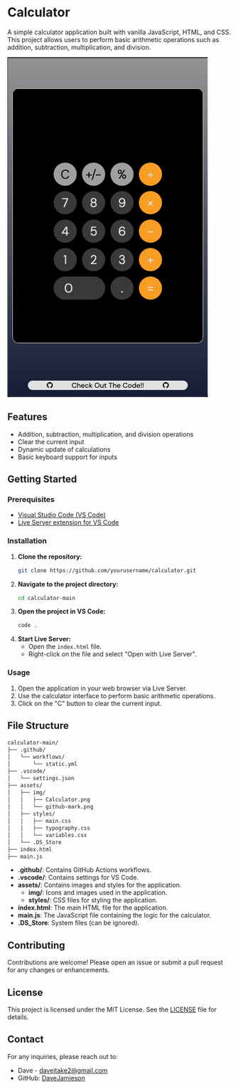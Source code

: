 # Calculator

A simple calculator application built with vanilla JavaScript, HTML, and CSS. This project allows users to perform basic arithmetic operations such as addition, subtraction, multiplication, and division. 

<img src='./assets/img/Calculator.png' alt='Calculator'>

## Features

- Addition, subtraction, multiplication, and division operations
- Clear the current input
- Dynamic update of calculations
- Basic keyboard support for inputs

## Getting Started

### Prerequisites

- [Visual Studio Code (VS Code)](https://code.visualstudio.com/)
- [Live Server extension for VS Code](https://marketplace.visualstudio.com/items?itemName=ritwickdey.LiveServer)

### Installation

1. **Clone the repository:**
    ```sh
    git clone https://github.com/yourusername/calculator.git
    ```
2. **Navigate to the project directory:**
    ```sh
    cd calculator-main
    ```
3. **Open the project in VS Code:**
    ```sh
    code .
    ```
4. **Start Live Server:**
    - Open the `index.html` file.
    - Right-click on the file and select "Open with Live Server".

### Usage

1. Open the application in your web browser via Live Server.
2. Use the calculator interface to perform basic arithmetic operations.
3. Click on the "C" button to clear the current input.

## File Structure
```plaintext
calculator-main/
├── .github/
│   └── workflows/
│       └── static.yml
├── .vscode/
│   └── settings.json
├── assets/
│   ├── img/
│   │   ├── Calculator.png
│   │   └── github-mark.png
│   ├── styles/
│   │   ├── main.css
│   │   ├── typography.css
│   │   └── variables.css
│   └── .DS_Store
├── index.html
├── main.js
```

- **.github/**: Contains GitHub Actions workflows.
- **.vscode/**: Contains settings for VS Code.
- **assets/**: Contains images and styles for the application.
  - **img/**: Icons and images used in the application.
  - **styles/**: CSS files for styling the application.
- **index.html**: The main HTML file for the application.
- **main.js**: The JavaScript file containing the logic for the calculator.
- **.DS_Store**: System files (can be ignored).

## Contributing

Contributions are welcome! Please open an issue or submit a pull request for any changes or enhancements.

## License

This project is licensed under the MIT License. See the [LICENSE](LICENSE) file for details.

## Contact

For any inquiries, please reach out to:

- Dave - [davejtake2@gmail.com](mailto:davejtake2@gmail.com)
- GitHub: [DaveJamieson](https://github.com/DaveJamieson)
